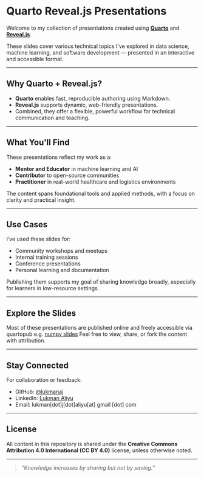 # Quarto Reveal.js Presentations

Welcome to my collection of presentations created using **[Quarto](https://quarto.org/)** and **[Reveal.js](https://revealjs.com/)**.

These slides cover various technical topics I've explored in data science, machine learning, and software development — presented in an interactive and accessible format.

---

## Why Quarto + Reveal.js?

- **Quarto** enables fast, reproducible authoring using Markdown.
- **Reveal.js** supports dynamic, web-friendly presentations.
- Combined, they offer a flexible, powerful workflow for technical communication and teaching.

---

## What You'll Find

These presentations reflect my work as a:

- **Mentor and Educator** in machine learning and AI
- **Contributor** to open-source communities
- **Practitioner** in real-world healthcare and logistics environments

The content spans foundational tools and applied methods, with a focus on clarity and practical insight.

---

## Use Cases

I’ve used these slides for:

- Community workshops and meetups  
- Internal training sessions  
- Conference presentations  
- Personal learning and documentation  

Publishing them supports my goal of sharing knowledge broadly, especially for learners in low-resource settings.

---

## Explore the Slides

Most of these presentations are published online and freely accessible via quartopub e.g. [numpy slides](https://lukmanaj.quarto.pub/introduction-to-numpy/)
Feel free to view, share, or fork the content with attribution.

---

## Stay Connected

For collaboration or feedback:

- GitHub: [@lukmanaj](https://github.com/lukmanaj)  
- LinkedIn: [Lukman Aliyu](https://www.linkedin.com/in/lukman-a-j/)  
- Email: lukman[dot]j[dot]aliyu[at] gmail [dot] com  

---

## License

All content in this repository is shared under the **Creative Commons Attribution 4.0 International (CC BY 4.0)** license, unless otherwise noted.

---

> _“Knowledge increases by sharing but not by saving.”_
